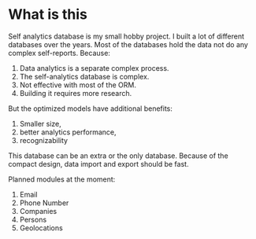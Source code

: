 # What is this


Self analytics database is my small hobby project. I built a lot of different databases over the years. Most of the databases hold the data not do any complex self-reports. Because:
  1. Data analytics is a separate complex process.
  1. The self-analytics database is complex.
  1. Not effective with most of the ORM.
  1. Building it requires more research. 

But the optimized models have additional benefits:
  1. Smaller size,
  1. better analytics performance,
  1. recognizability 

This database can be an extra or the only database. Because of the compact design, data import and export should be fast. 


Planned modules at the moment:
  1. Email
  1. Phone Number
  1. Companies
  1. Persons
  1. Geolocations
